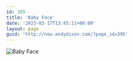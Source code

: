 ```yaml
---
id: 395
title: 'Baby Face'
date: '2023-03-17T13:45:11+00:00'
layout: page
guid: 'http://new.andydixon.com/?page_id=395'
---
```


![Baby Face](https://i0.wp.com/assets.g8x2.ldn.idrivee2-23.com/posters/Baby%20Face%2001.jpg?w=1200&ssl=1 "Baby Face")